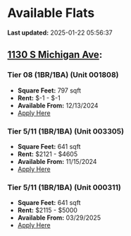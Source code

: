 # Available Flats

**Last updated:** 2025-01-22 05:56:37

## [1130 S Michigan Ave](https://1130smichigan.com/wp-json/floorplans/v1/available-units):
### Tier 08 (1BR/1BA) (Unit 001808)
- **Square Feet:** 797 sqft
- **Rent:** $-1 - $-1
- **Available From:** 12/13/2024
- [Apply Here](https://1130smichigan.securecafe.com/onlineleasing/eleven-thirty/oleapplication.aspx?stepname=RentalOptions&myOlePropertyId=638530&FloorPlanID=2321074&UnitID=11312891&header=1)

### Tier 5/11 (1BR/1BA) (Unit 003305)
- **Square Feet:** 641 sqft
- **Rent:** $2121 - $4605
- **Available From:** 11/15/2024
- [Apply Here](https://1130smichigan.securecafe.com/onlineleasing/eleven-thirty/oleapplication.aspx?stepname=RentalOptions&myOlePropertyId=638530&FloorPlanID=2321070&UnitID=11312581&header=1)

### Tier 5/11 (1BR/1BA) (Unit 000311)
- **Square Feet:** 641 sqft
- **Rent:** $2115 - $5000
- **Available From:** 03/29/2025
- [Apply Here](https://1130smichigan.securecafe.com/onlineleasing/eleven-thirty/oleapplication.aspx?stepname=RentalOptions&myOlePropertyId=638530&FloorPlanID=2321070&UnitID=11312586&header=1)

